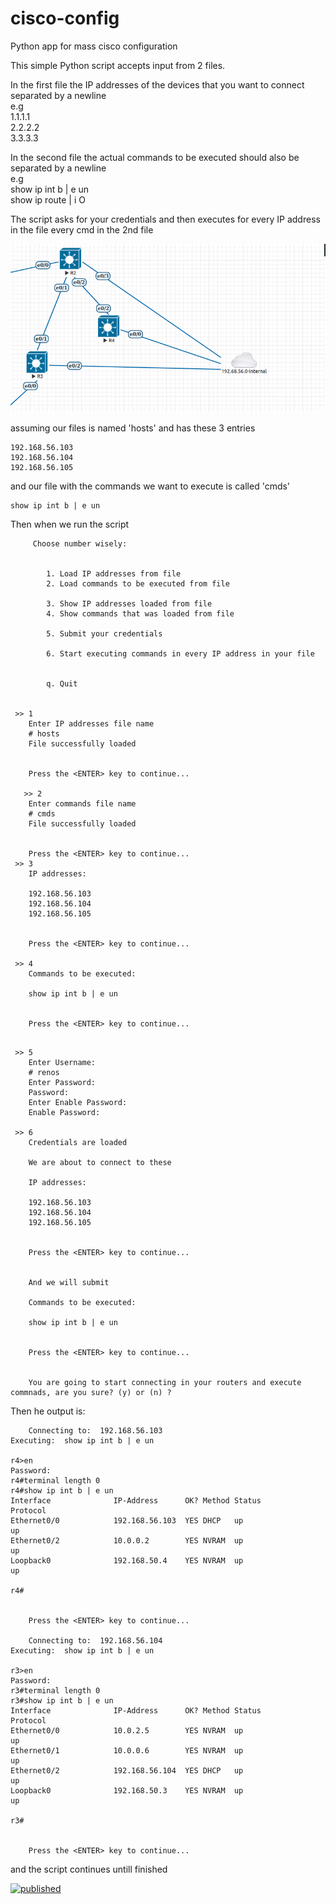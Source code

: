 # cisco-config
Python app for mass cisco configuration

This simple Python script accepts input from 2 files.

In the first file the IP addresses of the devices that you want to connect separated by a newline  
e.g  
1.1.1.1  
2.2.2.2  
3.3.3.3  

In the second file the actual commands to be executed should also be separated by a newline  
e.g  
show ip int b | e un  
show ip route | i O  

The script asks for your credentials and then executes for every IP address in the file every cmd in the 2nd file

![image](https://github.com/rstoikos/cisco-config/blob/master/diagram.png)

assuming our files is named 'hosts' and has these 3 entries
```
192.168.56.103
192.168.56.104
192.168.56.105

```
and our file with the commands we want to execute is called 'cmds'
```
show ip int b | e un
```
Then when we run the script

```
	 Choose number wisely:


		1. Load IP addresses from file
		2. Load commands to be executed from file

		3. Show IP addresses loaded from file 
		4. Show commands that was loaded from file

		5. Submit your credentials

		6. Start executing commands in every IP address in your file


		q. Quit


 >> 1
	Enter IP addresses file name 
	# hosts
	File successfully loaded


	Press the <ENTER> key to continue...
  
   >> 2
	Enter commands file name 
	# cmds
	File successfully loaded


	Press the <ENTER> key to continue...
 >> 3
	IP addresses: 

	192.168.56.103
	192.168.56.104
	192.168.56.105


	Press the <ENTER> key to continue...

 >> 4
	Commands to be executed: 

	show ip int b | e un


	Press the <ENTER> key to continue...

```
```

 >> 5
	Enter Username: 
	# renos
	Enter Password: 
	Password:
	Enter Enable Password: 
	Enable Password:

 >> 6
	Credentials are loaded

	We are about to connect to these 

	IP addresses: 

	192.168.56.103
	192.168.56.104
	192.168.56.105


	Press the <ENTER> key to continue...


	And we will submit 

	Commands to be executed: 

	show ip int b | e un


	Press the <ENTER> key to continue...


	You are going to start connecting in your routers and execute commnads, are you sure? (y) or (n) ?
```
Then he output is:
```
	Connecting to:  192.168.56.103
Executing:  show ip int b | e un

r4>en
Password: 
r4#terminal length 0
r4#show ip int b | e un
Interface              IP-Address      OK? Method Status                Protocol
Ethernet0/0            192.168.56.103  YES DHCP   up                    up      
Ethernet0/2            10.0.0.2        YES NVRAM  up                    up      
Loopback0              192.168.50.4    YES NVRAM  up                    up      

r4#


	Press the <ENTER> key to continue...
  
	Connecting to:  192.168.56.104
Executing:  show ip int b | e un

r3>en
Password: 
r3#terminal length 0
r3#show ip int b | e un
Interface              IP-Address      OK? Method Status                Protocol
Ethernet0/0            10.0.2.5        YES NVRAM  up                    up      
Ethernet0/1            10.0.0.6        YES NVRAM  up                    up      
Ethernet0/2            192.168.56.104  YES DHCP   up                    up      
Loopback0              192.168.50.3    YES NVRAM  up                    up      

r3#


	Press the <ENTER> key to continue...

```
and the script continues untill finished

[![published](https://static.production.devnetcloud.com/codeexchange/assets/images/devnet-published.svg)](https://developer.cisco.com/codeexchange/github/repo/rstoikos/cisco-config)
